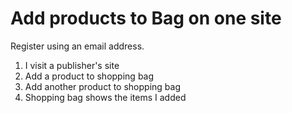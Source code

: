 Add products to Bag on one site
======

Register using an email address.

1. I visit a publisher's site
2. Add a product to shopping bag
2. Add another product to shopping bag
4. Shopping bag shows the items I added
